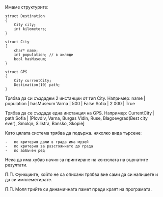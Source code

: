 Имаме структурите:


	struct Destination
	{
		City city;
		int kilometers;
	}

	struct City
	{
		char* name;
		int population; // в хиляди 
		bool hasMuseum;
	}

	struct GPS 
	{
		City currentCity;
		Destination[10] path;
	}

Трябва да си създадем 2 инстанции от тип City. Например:
	name  | population | hasMuseum
	Varna | 500        | False 
	Sofia | 2 000      | True

Трябва да се създаде една инстанция на GPS. Например:
	CurrentCity      | path
	Sofia			 | [Plovdiv, Varna, Burgas Vidin, Ruse,
						Blagoevgrad(Best city ever), Smolqn, 
						Silistra, Bansko, Skopie]

Като цялата система трябва да подържа. няколко вида търсене:

	-	по критерия дали в града има музей
	-	по критерия за разстоянието до града
	-	по азбъчен ред

Нека да има хубав начин за принтиране на конзолата на  върнатите резултати.

П.П.
Функциите, който не са описани трябва вие сами да си напишете и да си имплеметирате.

П.П. 
Моля трийте си динамичната памет преди краят на програмата.